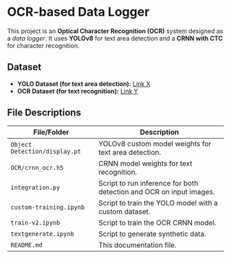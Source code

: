 # OCR-based Data Logger

This project is an **Optical Character Recognition (OCR)** system designed as a *data logger*. It uses **YOLOv8** for text area detection and a **CRNN with CTC** for character recognition.

## Dataset

- **YOLO Dataset (for text area detection):** [Link X](#)
- **OCR Dataset (for text recognition):** [Link Y](#)

## File Descriptions

| File/Folder                   | Description                                                                                 |
|-------------------------------|---------------------------------------------------------------------------------------------|
| `Object Detection/display.pt` | YOLOv8 custom model weights for text area detection.                                        |
| `OCR/crnn_ocr.h5`             | CRNN model weights for text recognition.                                                    |
| `integration.py`              | Script to run inference for both detection and OCR on input images.                         |
| `custom-training.ipynb`       | Script to train the YOLO model with a custom dataset.                                       |
| `train-v2.ipynb`              | Script to train the OCR CRNN model.                                                         | 
| `textgenerate.ipynb`          | Script to generate synthetic data.                                                          |
| `README.md`                   | This documentation file.                                                                    |
